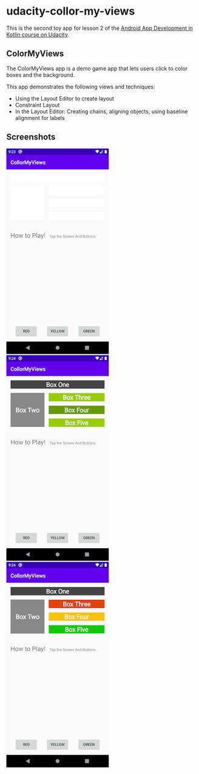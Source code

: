 # udacity-collor-my-views

This is the second toy app for lesson 2 of the [Android App Development in Kotlin course on Udacity](https://www.udacity.com/course/developing-android-apps-with-kotlin--ud9012).

## ColorMyViews

The ColorMyViews app is a demo game app that lets users click to color boxes and the background.

This app demonstrates the following views and techniques:
* Using the Layout Editor to create layout
* Constraint Layout
* In the Layout Editor: Creating chains, aligning objects, using baseline alignment for labels

## Screenshots

![Screenshot1](screenshots/collor-my-view1.png)![Screenshot2](screenshots/collor-my-view2.png)![Screenshot3](screenshots/collor-my-view3.png)
